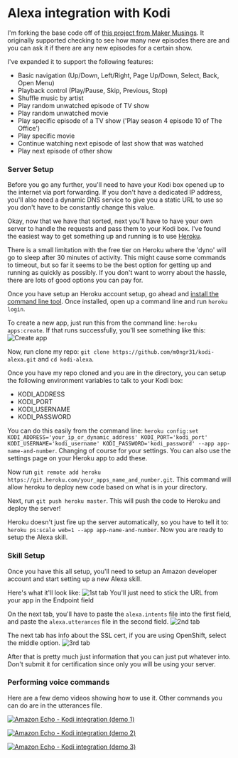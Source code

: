 # Alexa integration with Kodi

I'm forking the base code off of [this project from Maker Musings](http://www.makermusings.com/2015/08/22/home-automation-with-amazon-echo-apps-part-2). It originally supported checking to see how many new episodes there are and you can ask it if there are any new episodes for a certain show.

I've expanded it to support the following features:
  - Basic navigation (Up/Down, Left/Right, Page Up/Down, Select, Back, Open Menu) 
  - Playback control (Play/Pause, Skip, Previous, Stop)
  - Shuffle music by artist
  - Play random unwatched episode of TV show
  - Play random unwatched movie
  - Play specific episode of a TV show ('Play season 4 episode 10 of The Office')
  - Play specific movie
  - Continue watching next episode of last show that was watched
  - Play next episode of other show

### Server Setup

Before you go any further, you'll need to have your Kodi box opened up to the internet via port forwarding. If you don't have a dedicated IP address, you'll also need a dynamic DNS service to give you a static URL to use so you don't have to be constantly change this value.

Okay, now that we have that sorted, next you'll have to have your own server to handle the requests and pass them to your Kodi box. I've found the easiest way to get something up and running is to use [Heroku](https://heroku.com/).

There is a small limitation with the free tier on Heroku where the 'dyno' will go to sleep after 30 minutes of activity. This might cause some commands to timeout, but so far it seems to be the best option for getting up and running as quickly as possibly. If you don't want to worry about the hassle, there are lots of good options you can pay for.

Once you have setup an Heroku account setup, go ahead and [install the command line tool](https://toolbelt.heroku.com/). Once installed, open up a command line and run `heroku login`.

To create a new app, just run this from the command line: `heroku apps:create`. If that runs successfully, you'll see something like this:
![Create app](http://i.imgur.com/C17Ts7L.png)

Now, run clone my repo: `git clone https://github.com/m0ngr31/kodi-alexa.git` and `cd kodi-alexa`. 

Once you have my repo cloned and you are in the directory, you can setup the following environment variables to talk to your Kodi box:

  - KODI_ADDRESS
  - KODI_PORT
  - KODI_USERNAME
  - KODI_PASSWORD
  
You can do this easily from the command line: `heroku config:set KODI_ADDRESS='your_ip_or_dynamic_address' KODI_PORT='kodi_port' KODI_USERNAME='kodi_username' KODI_PASSWORD='kodi_password' --app app-name-and-number`. Changing of course for your settings. You can also use the settings page on your Heroku app to add these.

Now run `git remote add heroku https://git.heroku.com/your_apps_name_and_number.git`. This command will allow heroku to deploy new code based on what is in your directory.

Next, run `git push heroku master`. This will push the code to Heroku and deploy the server!

Heroku doesn't just fire up the server automatically, so you have to tell it to: `heroku ps:scale web=1 --app app-name-and-number`. Now you are ready to setup the Alexa skill.

### Skill Setup

Once you have this all setup, you'll need to setup an Amazon developer account and start setting up a new Alexa skill.

Here's what it'll look like:
![1st tab](http://i.imgur.com/q0Wqld1.png)
You'll just need to stick the URL from your app in the Endpoint field

On the next tab, you'll have to paste the `alexa.intents` file into the first field, and paste the `alexa.utterances` file in the second field.
![2nd tab](http://i.imgur.com/UcXVqSO.png)

The next tab has info about the SSL cert, if you are using OpenShift, select the middle option.
![3rd tab](http://i.imgur.com/moGJQrx.png)

After that is pretty much just information that you can just put whatever into. Don't submit it for certification since only you will be using your server.

### Performing voice commands

Here are a few demo videos showing how to use it. Other commands you can do are in the utterances file.

[![Amazon Echo - Kodi integration (demo 1) ](http://i.imgur.com/BrXDYm6.png)](https://www.youtube.com/watch?v=Xar4byrlEvo "Amazon Echo - Kodi integration (demo 1) ")

[![Amazon Echo - Kodi integration (demo 2) ](http://i.imgur.com/gOCYnmE.png)](https://www.youtube.com/watch?v=vAYUWaP3EXA "Amazon Echo - Kodi integration (demo 2) ")

[![Amazon Echo - Kodi integration (demo 3) ](http://i.imgur.com/8UZbRMh.png)](https://www.youtube.com/watch?v=4xrrEkimPV4 "Amazon Echo - Kodi integration (demo 3) ")
